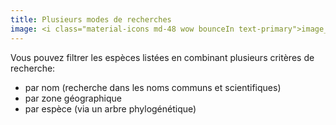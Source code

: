 ```yaml
---
title: Plusieurs modes de recherches
image: <i class="material-icons md-48 wow bounceIn text-primary">image_search</i>
---
```

Vous pouvez filtrer les espèces listées en combinant plusieurs critères de recherche:
- par nom (recherche dans les noms communs et scientifiques)
- par zone géographique
- par espèce (via un arbre phylogénétique)